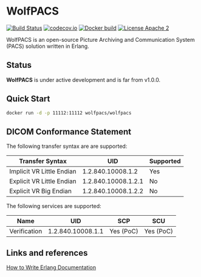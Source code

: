 WolfPACS
========

[![Build Status](https://travis-ci.org/wolfpacs/wolfpacs.svg?branch=master)](https://travis-ci.org/wolfpacs/wolfpacs)
[![codecov.io](https://codecov.io/gh/wolfpacs/wolfpacs/coverage.svg?branch=master)](https://codecov.io/gh/wolfpacs/wolfpacs?branch=master)
[![Docker build](https://img.shields.io/docker/cloud/build/wolfpacs/wolfpacs.svg?color=green)](https://hub.docker.com/r/wolfpacs/wolfpacs)
[![License Apache 2](https://img.shields.io/badge/License-Apache2-blue.svg)](https://www.apache.org/licenses/LICENSE-2.0)

WolfPACS is an open-source Picture Archiving and Communication System (PACS) solution written in Erlang.

Status
------

**WolfPACS** is under active development and is far from v1.0.0.

Quick Start
-----------

```sh
docker run -d -p 11112:11112 wolfpacs/wolfpacs
```

DICOM Conformance Statement
---------------------------

The following transfer syntax are are supported:

| Transfer Syntax           | UID                 | Supported |
|---------------------------|---------------------|-----------|
| Implicit VR Little Endian | 1.2.840.10008.1.2   | Yes       |
| Explicit VR Little Endian | 1.2.840.10008.1.2.1 | No        |
| Explicit VR Big Endian    | 1.2.840.10008.1.2.2 | No        |

The following services are supported:

| Name        | UID               | SCP       | SCU       |
|-------------|-------------------|-----------|-----------|
|Verification | 1.2.840.10008.1.1 | Yes (PoC) | Yes (PoC) |

Links and references
--------------------

[How to Write Erlang Documentation](https://docs.2600hz.com/dev/doc/engineering/erlang-documentation/)
